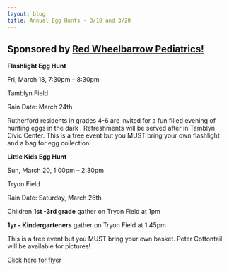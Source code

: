 ```yaml
---
layout: blog
title: Annual Egg Hunts - 3/18 and 3/20
---
```


## Sponsored by [Red Wheelbarrow Pediatrics!](http://www.redwheelbarrowpediatrics.com/)

**Flashlight Egg Hunt**

Fri, March 18, 7:30pm – 8:30pm

Tamblyn Field

Rain Date: March 24th

Rutherford residents in grades 4-6 are invited for a fun filled evening of hunting eggs in the dark . Refreshments will be served after in Tamblyn Civic Center. 
This is a free event but you MUST bring your own flashlight and a bag for egg collection!


**Little Kids Egg Hunt**

Sun, March 20, 1:00pm – 2:30pm

Tryon Field

Rain Date: Saturday, March 26th

Children **1st -3rd grade** gather on Tryon Field at 1pm

**1yr - Kindergarteners** gather on Tryon Field at 1:45pm

This is a free event but you MUST bring your own basket. Peter Cottontail will be available for pictures!

[Click here for flyer](http://static.rutherford-nj.com/recreation/posts/2016-egg-hunt-flyer.pdf)
